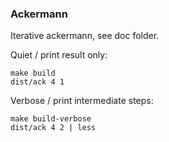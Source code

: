 ### Ackermann

Iterative ackermann, see doc folder.

Quiet / print result only:

```
make build
dist/ack 4 1

```

Verbose / print intermediate steps:

```
make build-verbose
dist/ack 4 2 | less
```

